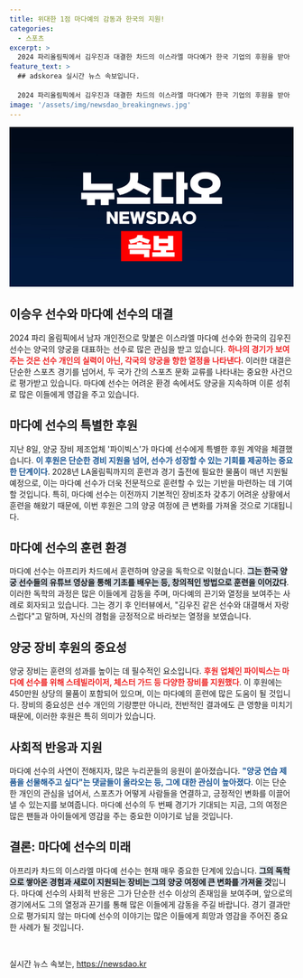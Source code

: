 ```yaml
---
title: 위대한 1점 마다예의 감동과 한국의 지원!
categories:
  - 스포츠
excerpt: >
  2024 파리올림픽에서 김우진과 대결한 차드의 이스라엘 마다예가 한국 기업의 후원을 받아 장비를 지원받게 되었다! 그의 독학 사연과 함께 응원의 물결이 이어지고 있다. 자세한 이야기를 확인해보세요!
feature_text: >
  ## adskorea 실시간 뉴스 속보입니다.

  2024 파리올림픽에서 김우진과 대결한 차드의 이스라엘 마다예가 한국 기업의 후원을 받아 장비를 지원받게 되었다! 그의 독학 사연과 함께 응원의 물결이 이어지고 있다. 자세한 이야기를 확인해보세요!
image: '/assets/img/newsdao_breakingnews.jpg'
---
```


<p><img src="/assets/img/newsdao_breakingnews.jpg" alt="adskorea 속보" /></p>

<h2 data-ke-size="size26">이승우 선수와 마다예 선수의 대결</h2>

<p data-ke-size="size16">2024 파리 올림픽에서 남자 개인전으로 맞붙은 이스라엘 마다예 선수와 한국의 김우진 선수는 양국의 양궁을 대표하는 선수로 많은 관심을 받고 있습니다. <b><span style="color: #ee2323;">하나의 경기가 보여주는 것은 선수 개인의 실력이 아닌, 각국의 양궁을 향한 열정을 나타낸다</span></b>. 이러한 대결은 단순한 스포츠 경기를 넘어서, 두 국가 간의 스포츠 문화 교류를 나타내는 중요한 사건으로 평가받고 있습니다. 마다예 선수는 어려운 환경 속에서도 양궁을 지속하며 이룬 성취로 많은 이들에게 영감을 주고 있습니다.</p>

<h2 data-ke-size="size26">마다예 선수의 특별한 후원</h2>

<p data-ke-size="size16">지난 8일, 양궁 장비 제조업체 '파이빅스'가 마다예 선수에게 특별한 후원 계약을 체결했습니다. <b><span style="color: #1a5490;">이 후원은 단순한 경비 지원을 넘어, 선수가 성장할 수 있는 기회를 제공하는 중요한 단계이다</span></b>. 2028년 LA올림픽까지의 훈련과 경기 출전에 필요한 물품이 매년 지원될 예정으로, 이는 마다예 선수가 더욱 전문적으로 훈련할 수 있는 기반을 마련하는 데 기여할 것입니다. 특히, 마다예 선수는 이전까지 기본적인 장비조차 갖추기 어려운 상황에서 훈련을 해왔기 때문에, 이번 후원은 그의 양궁 여정에 큰 변화를 가져올 것으로 기대됩니다.</p>

<h2 data-ke-size="size26">마다예 선수의 훈련 환경</h2>

<p data-ke-size="size16">마다예 선수는 아프리카 차드에서 훈련하며 양궁을 독학으로 익혔습니다. <b><span style="background-color: #21538527;">그는 한국 양궁 선수들의 유튜브 영상을 통해 기초를 배우는 등, 창의적인 방법으로 훈련을 이어갔다</span></b>. 이러한 독학의 과정은 많은 이들에게 감동을 주며, 마다예의 끈기와 열정을 보여주는 사례로 회자되고 있습니다. 그는 경기 후 인터뷰에서, "김우진 같은 선수와 대결해서 자랑스럽다"고 말하며, 자신의 경험을 긍정적으로 바라보는 열정을 보였습니다.</p>

<h2 data-ke-size="size26">양궁 장비 후원의 중요성</h2>

<p data-ke-size="size16">양궁 장비는 훈련의 성과를 높이는 데 필수적인 요소입니다. <b><span style="color: #ee2323;">후원 업체인 파이빅스는 마다예 선수를 위해 스테빌라이저, 체스터 가드 등 다양한 장비를 지원했다</span></b>. 이 후원에는 450만원 상당의 물품이 포함되어 있으며, 이는 마다예의 훈련에 많은 도움이 될 것입니다. 장비의 중요성은 선수 개인의 기량뿐만 아니라, 전반적인 결과에도 큰 영향을 미치기 때문에, 이러한 후원은 특히 의미가 있습니다.</p>

<h2 data-ke-size="size26">사회적 반응과 지원</h2>

<p data-ke-size="size16">마다예 선수의 사연이 전해지자, 많은 누리꾼들의 응원이 쏟아졌습니다. <b><span style="color: #1a5490;">"양궁 연습 제품을 선물해주고 싶다"는 댓글들이 올라오는 등, 그에 대한 관심이 높아졌다</span></b>. 이는 단순한 개인의 관심을 넘어서, 스포츠가 어떻게 사람들을 연결하고, 긍정적인 변화를 이끌어낼 수 있는지를 보여줍니다. 마다예 선수의 두 번째 경기가 기대되는 지금, 그의 여정은 많은 팬들과 아이들에게 영감을 주는 중요한 이야기로 남을 것입니다.</p>

<h2 data-ke-size="size26">결론: 마다예 선수의 미래</h2>

<p data-ke-size="size16">아프리카 차드의 이스라엘 마다예 선수는 현재 매우 중요한 단계에 있습니다. <b><span style="background-color: #21538527;">그의 독학으로 쌓아온 경험과 새로이 지원되는 장비는 그의 양궁 여정에 큰 변화를 가져올 것</span></b>입니다. 마다예 선수의 사회적 반응은 그가 단순한 선수 이상의 존재임을 보여주며, 앞으로의 경기에서도 그의 열정과 끈기를 통해 많은 이들에게 감동을 주길 바랍니다. 경기 결과만으로 평가되지 않는 마다예 선수의 이야기는 많은 이들에게 희망과 영감을 주어진 중요한 사례가 될 것입니다.</p>

<p data-ke-size="size16">&nbsp;</p>
실시간 뉴스 속보는, <a href="https://newsdao.kr" rel="dofollow">https://newsdao.kr</a>



